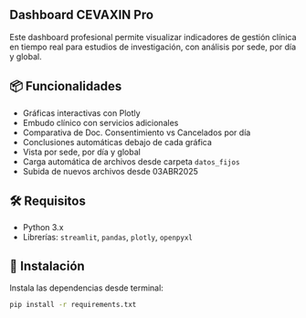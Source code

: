 ## Dashboard CEVAXIN Pro

Este dashboard profesional permite visualizar indicadores de gestión clínica en tiempo real para estudios de investigación, con análisis por sede, por día y global.

## 📦 Funcionalidades

- Gráficas interactivas con Plotly  
- Embudo clínico con servicios adicionales  
- Comparativa de Doc. Consentimiento vs Cancelados por día  
- Conclusiones automáticas debajo de cada gráfica  
- Vista por sede, por día y global  
- Carga automática de archivos desde carpeta `datos_fijos`  
- Subida de nuevos archivos desde 03ABR2025  

## 🛠️ Requisitos

- Python 3.x  
- Librerías: `streamlit`, `pandas`, `plotly`, `openpyxl`  

## 🚀 Instalación

Instala las dependencias desde terminal:

```bash
pip install -r requirements.txt
